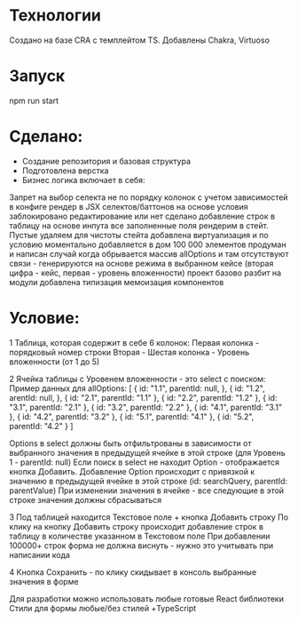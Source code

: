 # Технологии

Создано на базе CRA с темплейтом TS.
Добавлены Chakra, Virtuoso

# Запуск

npm run start

# Сделано:

- Создание репозитория и базовая структура
- Подготовлена верстка
- Бизнес логика включает в себя:

Запрет на выбор селекта не по порядку колонок с учетом зависимостей в конфиге
рендер в JSX селектов/баттонов на основе условия заблокировано редактирование или нет
сделано добавление строк в таблицу на основе инпута
все заполненные поля рендерим в стейт. Пустые удаляем для чистоты стейта
добавлена виртуализация и по условию моментально добавляется в дом 100 000 элементов
продуман и написан случай когда обрывается массив allOptions и там отсутствуют связи - генерируются на основе режима в выбранном кейсе (вторая цифра - кейс, первая - уровень вложенности)
проект базово разбит на модули
добавлена типизация
мемоизация компонентов

# Условие:

1 Таблица, которая содержит в себе 6 колонок:
Первая колонка - порядковый номер строки
Вторая - Шестая колонка - Уровень вложенности (от 1 до 5)

2 Ячейка таблицы c Уровенем вложенности - это select с поиском:
Пример данных для allOptions: [
{
id: "1.1",
parentId: null,
},
{
id: "1.2",
arentId: null,
},
{
id: "2.1",
parentId: "1.1"
},
{
id: "2.2",
parentId: "1.2"
},
{
id: "3.1",
parentId: "2.1"
},
{
id: "3.2",
parentId: "2.2"
},
{
id: "4.1",
parentId: "3.1"
},
{
id: "4.2",
parentId: "3.2"
},
{
id: "5.1",
parentId: "4.1"
},
{
id: "5.2",
parentId: "4.2"
}
]

Options в select должны быть отфильтрованы в зависимости от выбранного значения в предыдущей ячейке в этой строке (для Уровень 1 - parentId: null)
Если поиск в select не находит Option - отображается кнопка Добавить. Добавление Option происходит с привязкой к значению в предыдущей ячейке в этой строке (id: searchQuery, parentId: parentValue)
При изменении значения в ячейке - все следующие в этой строке значения должны сбрасываться

3 Под таблицей находится Текстовое поле + кнопка Добавить строку
По клику на кнопку Добавить строку происходит добавление строк в таблицу в количестве указанном в Текстовом поле
При добавлении 100000+ строк форма не должна виснуть - нужно это учитывать при написании кода

4 Кнопка Сохранить - по клику скидывает в консоль выбранные значения в форме

Для разработки можно использовать любые готовые React библиотеки
Стили для формы любые/без стилей
+TypeScript

